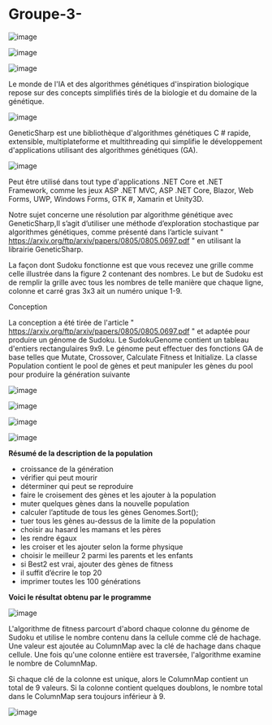 # Groupe-3-
      
  
 
 
![image](https://user-images.githubusercontent.com/75318261/113682753-c3a39980-96c3-11eb-8ce7-31341cec6509.png)




![image](https://user-images.githubusercontent.com/75318261/113681177-f5b3fc00-96c1-11eb-8a07-ce7407adc796.png)




![image](https://user-images.githubusercontent.com/75318261/113680013-b507b300-96c0-11eb-9ac9-2825aca8da59.png)


Le monde de l'IA et des algorithmes génétiques d'inspiration biologique repose sur des concepts simplifiés tirés de la biologie et du domaine de la génétique. 


![image](https://user-images.githubusercontent.com/75318261/113597157-94494a00-963b-11eb-8b14-3494d47d2537.png)


GeneticSharp est une bibliothèque d'algorithmes génétiques C # rapide, extensible, multiplateforme et multithreading qui simplifie le développement d'applications utilisant des algorithmes génétiques (GA).


![image](https://user-images.githubusercontent.com/75318261/113682137-192b7680-96c3-11eb-957f-3c08e1fae2f3.png)



Peut être utilisé dans tout type d'applications .NET Core et .NET Framework, comme les jeux ASP .NET MVC, ASP .NET Core, Blazor, Web Forms, UWP, Windows Forms, GTK #, Xamarin et Unity3D.

Notre sujet concerne une résolution par algorithme génétique avec GeneticSharp,Il s’agit d’utiliser une méthode d’exploration stochastique par algorithmes génétiques, comme présenté dans l’article suivant " https://arxiv.org/ftp/arxiv/papers/0805/0805.0697.pdf " en utilisant la librairie GeneticSharp.

La façon dont Sudoku fonctionne est que vous recevez une grille comme celle illustrée dans la figure 2 contenant des nombres. Le but de Sudoku est de remplir la grille avec tous les nombres de telle manière que chaque ligne, colonne et carré gras 3x3 ait un numéro unique 1-9.

Conception

La conception a été tirée de l'article  " https://arxiv.org/ftp/arxiv/papers/0805/0805.0697.pdf " et adaptée pour produire un génome de Sudoku. Le SudokuGenome contient un tableau d'entiers rectangulaires 9x9. Le génome peut effectuer des fonctions GA de base telles que Mutate, Crossover, Calculate Fitness et Initialize. La classe Population contient le pool de gènes et peut manipuler les gènes du pool pour produire la génération suivante


![image](https://user-images.githubusercontent.com/75318261/113018756-286d6a00-9181-11eb-9773-729ff0a81bae.png)

![image](https://user-images.githubusercontent.com/75318261/113019094-85692000-9181-11eb-89c2-19e15441d600.png)



![image](https://user-images.githubusercontent.com/75318261/113019187-9b76e080-9181-11eb-9f7b-0e5a5282da9c.png)



![image](https://user-images.githubusercontent.com/75318261/113019236-a7fb3900-9181-11eb-8377-83b848332eab.png)


**Résumé de la description de la population**

* croissance de la génération 
* vérifier qui peut mourir
* déterminer qui peut se reproduire
* faire le croisement des gènes et les ajouter à la population
* muter quelques gènes dans la nouvelle population
* calculer l’aptitude de tous les gènes Genomes.Sort();
* tuer tous les gènes au-dessus de la limite de la population
* choisir au hasard les mamans et les pères
* les rendre égaux
* les croiser et les ajouter selon la forme physique
* choisir le meilleur 2 parmi les parents et les enfants
* si Best2 est vrai, ajouter des gènes de fitness
* il suffit d’écrire le top 20
* imprimer toutes les 100 générations

**Voici le résultat obtenu par le programme**




![image](https://user-images.githubusercontent.com/75318261/113020130-96666100-9182-11eb-8585-aeec9bea70a3.png)

L'algorithme de fitness parcourt d'abord chaque colonne du génome de Sudoku et utilise le nombre contenu dans la cellule comme clé de hachage. Une valeur est ajoutée au ColumnMap avec la clé de hachage dans chaque cellule. Une fois qu'une colonne entière est traversée, l'algorithme examine le nombre de ColumnMap. 

Si chaque clé de la colonne est unique, alors le ColumnMap contient un total de 9 valeurs. Si la colonne contient quelques doublons, le nombre total dans le ColumnMap sera toujours inférieur à 9.

![image](https://user-images.githubusercontent.com/75318261/113021264-b34f6400-9183-11eb-9938-c0dc2fba3295.png)



